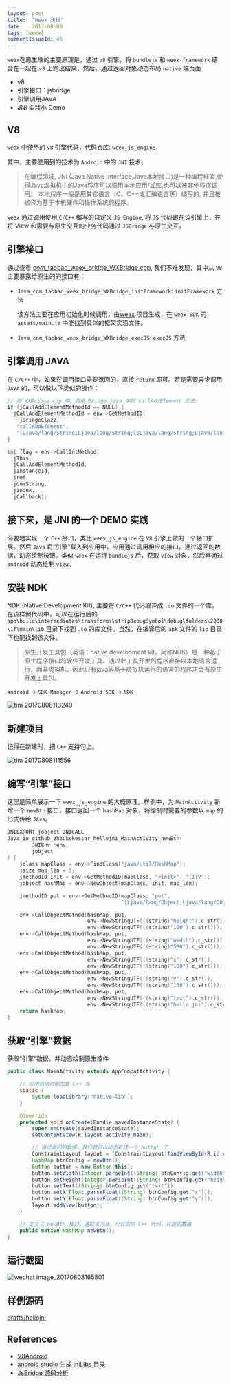 ```yaml
---
layout: post
title:  "Weex 浅析"
date:   2017-08-08
tags: [weex]
commentIssueId: 46
---
```


`weex`在原生端的主要原理是，通过 `v8` 引擎，将 `bundlejs` 和 `weex-framework` 结合在一起在 `v8` 上跑出结果，然后，通过返回对象动态布局 `native` 端页面
* v8
* 引擎接口：jsbridge
* 引擎调用JAVA
* JNI 实践小 Demo

## V8

`weex` 中使用的 `v8` 引擎代码，代码仓库: [`weex_js_engine`](https://github.com/alibaba/weex_js_engine).

其中，主要使用到的技术为 `Android` 中的 `JNI` 技术。
> 在编程领域, JNI (Java Native Interface,Java本地接口)是一种编程框架,使得Java虚拟机中的Java程序可以调用本地应用/或库,也可以被其他程序调用。 本地程序一般是用其它语言（C、C++或汇编语言等）编写的, 并且被编译为基于本机硬件和操作系统的程序。

`weex` 通过调用使用 `C/C++` 编写的自定义 `JS Engine`, 将 `JS` 代码跑在该引擎上，并将 View 和需要与原生交互的业务代码通过 `JSBridge` 与原生交互。

## 引擎接口

通过查看 [com_taobao_weex_bridge_WXBridge.cpp](https://github.com/alibaba/weex_js_engine/blob/master/jni/v8core/com_taobao_weex_bridge_WXBridge.cpp), 我们不难发现，其中从 `V8` 主要暴露给原生的的接口有：
* `Java_com_taobao_weex_bridge_WXBridge_initFramework`: `initFramework` 方法

  该方法主要在应用初始化时候调用，由[weex](https://github.com/apache/incubator-weex/) 项目生成，在 `weex-SDK` 的 `assets/main.js` 中能找到具体的框架实现文件。

* `Java_com_taobao_weex_bridge_WXBridge_execJS`: `execJS` 方法

## 引擎调用 JAVA

在 `C/C++` 中，如果在调用接口需要返回的，直接 `return` 即可。若是需要异步调用 `JAVA` 的，可以做以下类似的操作：

```c
// 如 WXBridge.cpp 中，调用 Bridge.java 中的 callAddElement 方法。
if (jCallAddElementMethodId == NULL) {
  jCallAddElementMethodId = env->GetMethodID(
    jBridgeClazz,
   "callAddElement",
   "(Ljava/lang/String;Ljava/lang/String;[BLjava/lang/String;Ljava/lang/String;)I");
}

int flag = env->CallIntMethod(
  jThis,
  jCallAddElementMethodId,
  jInstanceId,
  jref,
  jdomString,
  jindex,
  jCallback);
```

## 接下来，是 JNI 的一个 DEMO 实践

简要地实现一个 `C++` 接口，类比 `weex_js_engine` 在 `V8` 引擎上做的一个接口扩展。然后 `Java` 将“引擎”载入到应用中，应用通过调用相应的接口，通过返回的数据，动态绘制按钮。类似 `weex` 在运行 `bundlejs` 后，获取 `view` 对象，然后再通过 `android` 动态绘制 `view`。

## 安装 NDK
NDK (Native Development Kit), 主要将 `C/C++` 代码编译成 `.so` 文件的一个库。在该样例代码中，可以在运行后的 `app\build\intermediates\transforms\stripDebugSymbol\debug\folders\2000\1f\main\lib` 目录下找到 `.so` 的库文件。当然，在编译后的 `apk` 文件的 `lib` 目录下也能找到该文件。

> 原生开发工具包（英语：native development kit，简称NDK）是一种基于原生程序接口的软件开发工具。通过此工具开发的程序直接以本地语言运行，而非虚拟机。因此只有java等基于虚拟机运行的语言的程序才会有原生开发工具包。

`android` -> `SDK Manager` -> `Android SDK` -> `NDK`

![tim 20170808113240](https://user-images.githubusercontent.com/7157346/29065772-b7deed52-7c5f-11e7-9b87-450bfb19ada5.png)

## 新建项目
记得在新建时，把 `C++` 支持勾上。

![tim 20170808111556](https://user-images.githubusercontent.com/7157346/29065771-b7a0a3bc-7c5f-11e7-9d78-853fd6d82754.png)


## 编写“引擎”接口

这里是简单展示一下 `weex_js_engine` 的大概原理。样例中，为 `MainActivity` 新增一个 `newBtn` 接口，接口返回一个 `hashMap` 对象，将绘制时需要的参数以 `map` 的形式传给 `Java`。

```c
JNIEXPORT jobject JNICALL
Java_io_github_zhoukekestar_hellojni_MainActivity_newBtn(
        JNIEnv *env,
        jobject
) {
    jclass mapClass = env->FindClass("java/util/HashMap");
    jsize map_len = 5;
    jmethodID init = env->GetMethodID(mapClass, "<init>", "(I)V");
    jobject hashMap = env->NewObject(mapClass, init, map_len);

    jmethodID put = env->GetMethodID(mapClass, "put",
                                     "(Ljava/lang/Object;Ljava/lang/Object;)Ljava/lang/Object;");

    env->CallObjectMethod(hashMap, put,
                          env->NewStringUTF(((string)"height").c_str()),
                          env->NewStringUTF(((string)"100").c_str()));
    env->CallObjectMethod(hashMap, put,
                          env->NewStringUTF(((string)"width").c_str()),
                          env->NewStringUTF(((string)"500").c_str()));
    env->CallObjectMethod(hashMap, put,
                          env->NewStringUTF(((string)"x").c_str()),
                          env->NewStringUTF(((string)"100").c_str()));
    env->CallObjectMethod(hashMap, put,
                          env->NewStringUTF(((string)"y").c_str()),
                          env->NewStringUTF(((string)"100").c_str()));
    env->CallObjectMethod(hashMap, put,
                          env->NewStringUTF(((string)"text").c_str()),
                          env->NewStringUTF(((string)"hello jni").c_str()));
    return hashMap;
}
```

## 获取“引擎”数据

获取“引擎”数据，并动态绘制原生控件

```java
public class MainActivity extends AppCompatActivity {

    // 应用启动时即加载 C++ 库
    static {
        System.loadLibrary("native-lib");
    }

    @Override
    protected void onCreate(Bundle savedInstanceState) {
        super.onCreate(savedInstanceState);
        setContentView(R.layout.activity_main);

        // 通过返回的数据，我们就可以动态新建一个 button 了
        ConstraintLayout layout = (ConstraintLayout)findViewById(R.id.content);
        HashMap btnConfig = newBtn();
        Button button = new Button(this);
        button.setWidth(Integer.parseInt((String) btnConfig.get("width")));
        button.setHeight(Integer.parseInt((String) btnConfig.get("height")));
        button.setText((String) btnConfig.get("text"));
        button.setX(Float.parseFloat((String) btnConfig.get("x")));
        button.setY(Float.parseFloat((String) btnConfig.get("y")));
        layout.addView(button);
    }

    // 定义了 newBtn 接口，通过该方法，可以调用 C++ 代码，并返回数据
    public native HashMap newBtn();
}
```

## 运行截图

![wechat image_20170808165801](https://user-images.githubusercontent.com/7157346/29065770-b79fd806-7c5f-11e7-995e-8e7a85c5aa7e.png)

## 样例源码

[drafts/hellojni](https://github.com/zhoukekestar/drafts/tree/master/hellojni)

## References
* [V8Android](https://github.com/crossle/V8Android)
* [ android studio 生成 jniLibs 目录](http://blog.csdn.net/qq_18524107/article/details/52165124)
* [JsBridge 源码分析](http://www.jianshu.com/p/fce3e2f9cabc)
